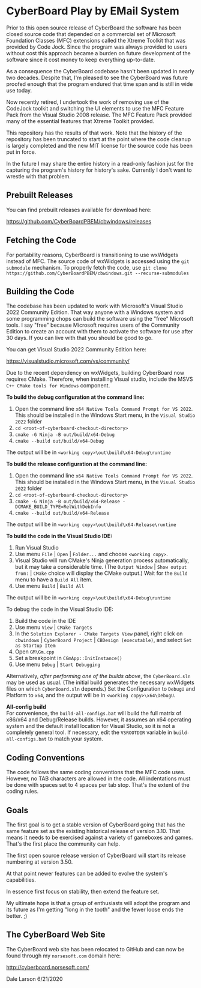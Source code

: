 CyberBoard Play by EMail System
===============================

Prior to this open source release of CyberBoard the software has been closed source
code that depended on a commercial set of Microsoft Foundation Classes (MFC) extensions 
called the Xtreme Toolkit that was provided by Code Jock. Since the program was always 
provided to users without cost this approach became a burden on future development 
of the software since it cost money to keep everything up-to-date.

As a consequence the CyberBoard codebase hasn't been updated in nearly two decades. 
Despite that, I'm pleased to see the CyberBoard was future proofed enough that 
the program endured that time span and is still in wide use today.

Now recently retired, I undertook the work of removing use of the CodeJock toolkit 
and switching the UI elements to use the MFC Feature Pack from the Visual Studio 
2008 release. The MFC Feature Pack provided many of the essential features that 
Xtreme Toolkit provided.

This repository has the results of that work. Note that the history of the repository
has been truncated to start at the point where the code cleanup is largely completed
and the new MIT license for the source code has been put in force.

In the future I may share the entire history in a read-only fashion just for the
capturing the program's history for history's sake. Currently I don't want to wrestle 
with that problem.

Prebuilt Releases
-----------------

You can find prebuilt releases available for download here:

https://github.com/CyberBoardPBEM/cbwindows/releases

Fetching the Code
-----------------

For portability reasons, CyberBoard is transitioning to use wxWidgets instead
of MFC.  The source code of wxWidgets is accessed using the `git submodule`
mechanism.  To properly fetch the code, use
`git clone https://github.com/CyberBoardPBEM/cbwindows.git --recurse-submodules`

Building the Code
-----------------

The codebase has been updated to work with Microsoft's Visual Studio 2022 Community
Edition. That way anyone with a Windows system and some programming chops can
build the software using the "free" Microsoft tools. I say "free" because Microsoft requires
users of the Community Edition to create an account with them to activate the software
for use after 30 days. If you can live with that you should be good to go.

You can get Visual Studio 2022 Community Edition here:

https://visualstudio.microsoft.com/vs/community/

Due to the recent dependency on wxWidgets, building CyberBoard now requires
CMake.  Therefore, when installing Visual studio, include the MSVS `C++ CMake
tools for Windows` component.

**To build the debug configuration at the command line:**
1. Open the command line `x64 Native Tools Command Prompt for VS 2022`.  This
should be installed in the Windows Start menu, in the `Visual Studio 2022`
folder
2. `cd <root-of-cyberboard-checkout-directory>`
3. `cmake -G Ninja -B out/build/x64-Debug`
4. `cmake --build out/build/x64-Debug`

The output will be in `<working copy>\out\build\x64-Debug\runtime`

**To build the release configuration at the command line:**
1. Open the command line `x64 Native Tools Command Prompt for VS 2022`.  This
should be installed in the Windows Start menu, in the `Visual Studio 2022`
folder
2. `cd <root-of-cyberboard-checkout-directory>`
3. `cmake -G Ninja -B out/build/x64-Release -DCMAKE_BUILD_TYPE=RelWithDebInfo`
4. `cmake --build out/build/x64-Release`

The output will be in `<working copy>\out\build\x64-Release\runtime`

**To build the code in the Visual Studio IDE:**
1. Run Visual Studio
2. Use menu `File` | `Open` | `Folder...` and choose `<working copy>`.
3. Visual Studio will run CMake's Ninja generation process automatically, but
it may take a considerable time.  (The
`Output Window` | `Show output from:` | `CMake` choice will display the CMake
output.)  Wait for the `Build` menu to have a `Build All` item.
4. Use menu `Build` | `Build All`

The output will be in `<working copy>\out\build\x64-Debug\runtime`

To debug the code in the Visual Studio IDE:
1. Build the code in the IDE
2. Use menu `View` | `CMake Targets`
3. In the `Solution Explorer - CMake Targets View` panel, right click on
`cbwindows` | `CyberBoard Project` | `CBDesign (executable)`, and select `Set as Startup Item`
4. Open `GM\Gm.cpp`
5. Set a breakpoint in `CGmApp::InitInstance()`
6. Use menu `Debug` | `Start Debugging`

Alternatively, *after performing one of the builds above*, the `CyberBoard.sln`
may be used as usual.  (The initial build generates the necessary
wxWidgets files on which `CyberBoard.sln` depends.)  Set the Configuration to
`DebugU` and Platform to `x64`, and the output will be in
`<working copy>\x64\DebugU`.

**All-config build**  
For convenience, the `build-all-configs.bat` will build the full matrix of
x86/x64 and Debug/Release builds.  However, it assumes an x64 operating system
and the default install location for Visual Studio, so it is not a completely
general tool.  If necessary, edit the `VSROOTDIR` variable in
`build-all-configs.bat` to match your system.


Coding Conventions
------------------

The code follows the same coding conventions that the MFC code uses. However, no TAB
characters are allowed in the code. All indentations must be done with spaces set 
to 4 spaces per tab stop. That's the extent of the coding rules.

Goals
-----

The first goal is to get a stable version of CyberBoard going that has the
same feature set as the existing historical release of version 3.10. That means
it needs to be exercised against a variety of gameboxes and games. That's the first
place the community can help.

The first open source release version of CyberBoard will start its release numbering 
at version 3.50.

At that point newer features can be added to evolve the system's capabilities.

In essence first focus on stability, then extend the feature set.

My ultimate hope is that a group of enthusiasts will adopt the program and its
future as I'm getting "long in the tooth" and the fewer loose ends the better. ;)

The CyberBoard Web Site
-----------------------

The CyberBoard web site has been relocated to GitHub and can now be found 
through my `norsesoft.com` domain here:

http://cyberboard.norsesoft.com/

Dale Larson
6/21/2020
